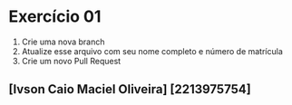 # Exercício 01

1. Crie uma nova branch
2. Atualize esse arquivo com seu nome completo e número de matrícula
2. Crie um novo Pull Request

## [Ivson Caio Maciel Oliveira] [2213975754]
